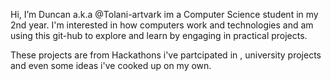  Hi, I’m Duncan a.k.a @Tolani-artvark im a Computer Science student in my 2nd year. I'm interested in how computers work and technologies and am using this git-hub
 to explore and learn by engaging in practical projects. 
 
 These projects are from Hackathons i've partcipated in , university projects and even some ideas i've cooked up on my own. 


<!---
Tolani-artvark/Tolani-artvark is a ✨ special ✨ repository because its `README.md` (this file) appears on your GitHub profile.
You can click the Preview link to take a look at your changes.
--->
